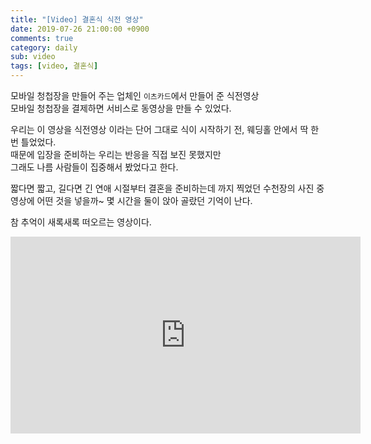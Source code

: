 ```yaml
---
title: "[Video] 결혼식 식전 영상"
date: 2019-07-26 21:00:00 +0900
comments: true
category: daily
sub: video
tags: [video, 결혼식]
---
```


모바일 청첩장을 만들어 주는 업체인 `이츠카드`에서 만들어 준 식전영상  
모바일 청첩장을 결제하면 서비스로 동영상을 만들 수 있었다.

우리는 이 영상을 식전영상 이라는 단어 그대로 식이 시작하기 전, 웨딩홀 안에서 딱 한 번 틀었었다.  
때문에 입장을 준비하는 우리는 반응을 직접 보진 못했지만  
그래도 나름 사람들이 집중해서 봤었다고 한다.

짧다면 짧고, 길다면 긴 연애 시절부터 결혼을 준비하는데 까지 찍었던 수천장의 사진 중  
영상에 어떤 것을 넣을까~ 몇 시간을 둘이 앉아 골랐던 기억이 난다.

참 추억이 새록새록 떠오르는 영상이다.

<center>
    <iframe width="560" height="315" src="https://www.youtube.com/embed/ugJaC6l3pKM" frameborder="0" allow="accelerometer; autoplay; encrypted-media; gyroscope; picture-in-picture" allowfullscreen></iframe>
</center>